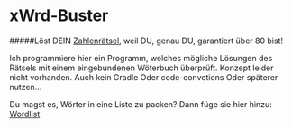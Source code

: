 # xWrd-Buster
#####Löst DEIN [Zahlenrätsel](https://de.wikipedia.org/wiki/Kreuzwortr%C3%A4tsel#Zahlenr.C3.A4tsel), weil DU, genau DU, garantiert über 80 bist!


Ich programmiere hier ein Programm, welches mögliche Lösungen des Rätsels mit einem eingebundenen Wöterbuch überprüft.
Konzept leider nicht vorhanden.
Auch kein Gradle
Oder code-convetions
Oder späterer nutzen...

Du magst es, Wörter in eine Liste zu packen?
Dann füge sie hier hinzu: [Wordlist](https://github.com/Reisbrot/xWrd-Buster/blob/master/Devvn/bin/devvn/wordlist)
